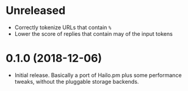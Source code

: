 # Unreleased

- Correctly tokenize URLs that contain `%`
- Lower the score of replies that contain may of the input tokens

# 0.1.0 (2018-12-06)

- Initial release. Basically a port of Hailo.pm plus some performance
  tweaks, without the pluggable storage backends.
